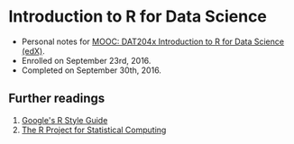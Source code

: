 # Introduction to R for Data Science

* Personal notes for [MOOC: DAT204x Introduction to R for Data Science (edX)][01].
* Enrolled on September 23rd, 2016.
* Completed on September 30th, 2016.

## Further readings

1. [Google's R Style Guide][02]
1. [The R Project for Statistical Computing][03]

[01]: https://www.edx.org/course/introduction-r-data-science-microsoft-dat204x
[02]: https://google.github.io/styleguide/Rguide.xml
[03]: https://www.r-project.org
